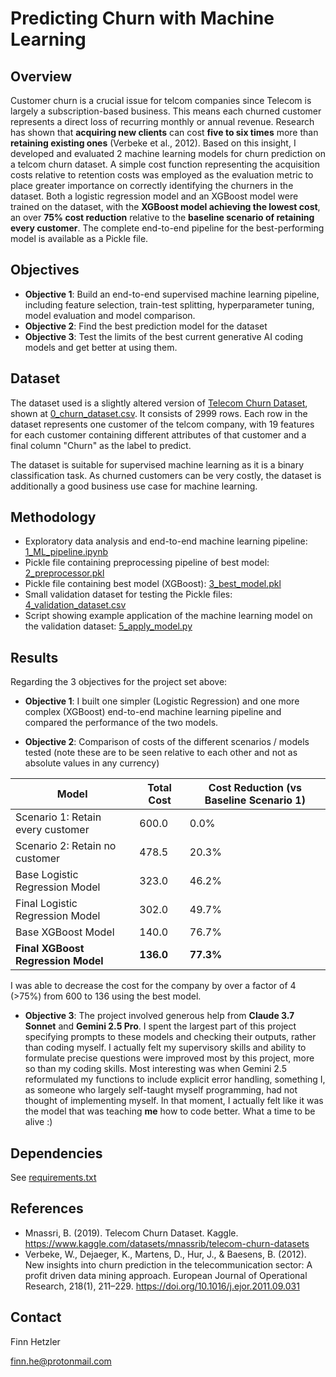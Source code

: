 # Predicting Churn with Machine Learning

## Overview
Customer churn is a crucial issue for telcom companies since Telecom is largely a subscription-based business. This means each churned customer represents a direct loss of recurring monthly or annual revenue. Research has shown that **acquiring new clients** can cost **five to six times** more than **retaining existing ones** (Verbeke et al., 2012). Based on this insight, I developed and evaluated 2 machine learning models for churn prediction on a telcom churn dataset. A simple cost function representing the acquisition costs relative to retention costs was employed as the evaluation metric to place greater importance on correctly identifying the churners in the dataset. Both a logistic regression model and an XGBoost model were trained on the dataset, with the **XGBoost model achieving the lowest cost**, an over **75% cost reduction** relative to the **baseline scenario of retaining every customer**. The complete end-to-end pipeline for the best-performing model is available as a Pickle file.

## Objectives
- **Objective 1**: Build an end-to-end supervised machine learning pipeline, including feature selection, train-test splitting, hyperparameter tuning, model evaluation and model comparison.
- **Objective 2**: Find the best prediction model for the dataset
- **Objective 3**: Test the limits of the best current generative AI coding models and get better at using them.

## Dataset
The dataset used is a slightly altered version of [Telecom Churn Dataset](https://www.kaggle.com/datasets/mnassrib/telecom-churn-datasets), shown at [0_churn_dataset.csv](0_churn_dataset.csv). It consists of 2999 rows. Each row in the dataset represents one customer of the telcom company, with 19 features for each customer containing different attributes of that customer and a final column "Churn" as the label to predict.

The dataset is suitable for supervised machine learning as it is a binary classification task. As churned customers can be very costly, the dataset is additionally a good business use case for machine learning.

## Methodology
- Exploratory data analysis and end-to-end machine learning pipeline: [1_ML_pipeline.ipynb](1_ML_pipeline.ipynb)
- Pickle file containing preprocessing pipeline of best model: [2_preprocessor.pkl](2_preprocessor.pkl) 
- Pickle file containing best model (XGBoost): [3_best_model.pkl](3_best_model.pkl)
- Small validation dataset for testing the Pickle files: [4_validation_dataset.csv](4_validation_dataset.csv)
- Script showing example application of the machine learning model on the validation dataset:
[5_apply_model.py](5_apply_model.py)

## Results
Regarding the 3 objectives for the project set above:
- **Objective 1**: I built one simpler (Logistic Regression) and one more complex (XGBoost) end-to-end machine learning pipeline and compared the performance of the two models.

- **Objective 2**: Comparison of costs of the different scenarios / models tested (note these are to be seen relative to each other and not as absolute values in any currency)

| Model                                 | Total Cost | Cost Reduction (vs Baseline Scenario 1) |
|---------------------------------------|------------|-----------------------------------------|
| Scenario 1: Retain every customer     | 600.0      | 0.0%                                    |
| Scenario 2: Retain no customer        | 478.5      | 20.3%                                   |
| Base Logistic Regression Model        | 323.0      | 46.2%                                   |
| Final Logistic Regression Model       | 302.0      | 49.7%                                   |
| Base XGBoost Model                    | 140.0      | 76.7%                                   |
| **Final XGBoost Regression Model**    | **136.0**  | **77.3%**                               |

I was able to decrease the cost for the company by over a factor of 4 (>75%) from 600 to 136 using the best model.

- **Objective 3**: The project involved generous help from **Claude 3.7 Sonnet** and **Gemini 2.5 Pro**. I spent the largest part of this project specifying prompts to these models and checking their outputs, rather than coding myself. I actually felt my supervisory skills and ability to formulate precise questions were improved most by this project, more so than my coding skills. Most interesting was when Gemini 2.5 reformulated my functions to include explicit error handling, something I, as someone who largely self-taught myself programming, had not thought of implementing myself. In that moment, I actually felt like it was the model that was teaching **me** how to code better. What a time to be alive :)

## Dependencies
See [requirements.txt](requirements.txt)

## References
- Mnassri, B. (2019). Telecom Churn Dataset. Kaggle. https://www.kaggle.com/datasets/mnassrib/telecom-churn-datasets
- Verbeke, W., Dejaeger, K., Martens, D., Hur, J., & Baesens, B. (2012). New insights into churn prediction in the telecommunication sector: A profit driven data mining approach. European Journal of Operational Research, 218(1), 211–229. https://doi.org/10.1016/j.ejor.2011.09.031

## Contact
Finn Hetzler

finn.he@protonmail.com
